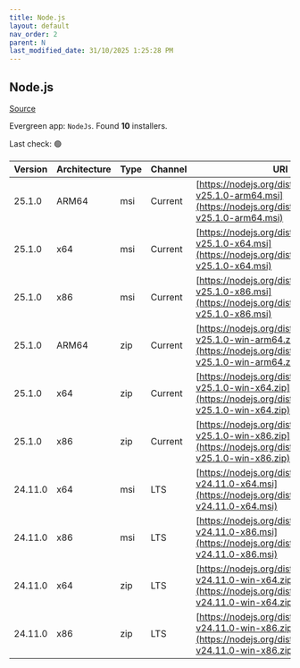 ```yaml
---
title: Node.js
layout: default
nav_order: 2
parent: N
last_modified_date: 31/10/2025 1:25:28 PM
---
```


## Node.js

[Source](https://nodejs.org/)

Evergreen app: `NodeJs`. Found **10** installers.

Last check: 🟢

| Version | Architecture | Type | Channel | URI                                                                                                                      |
| ------- | ------------ | ---- | ------- | ------------------------------------------------------------------------------------------------------------------------ |
| 25.1.0  | ARM64        | msi  | Current | [https://nodejs.org/dist/v25.1.0/node-v25.1.0-arm64.msi](https://nodejs.org/dist/v25.1.0/node-v25.1.0-arm64.msi)         |
| 25.1.0  | x64          | msi  | Current | [https://nodejs.org/dist/v25.1.0/node-v25.1.0-x64.msi](https://nodejs.org/dist/v25.1.0/node-v25.1.0-x64.msi)             |
| 25.1.0  | x86          | msi  | Current | [https://nodejs.org/dist/v25.1.0/node-v25.1.0-x86.msi](https://nodejs.org/dist/v25.1.0/node-v25.1.0-x86.msi)             |
| 25.1.0  | ARM64        | zip  | Current | [https://nodejs.org/dist/v25.1.0/node-v25.1.0-win-arm64.zip](https://nodejs.org/dist/v25.1.0/node-v25.1.0-win-arm64.zip) |
| 25.1.0  | x64          | zip  | Current | [https://nodejs.org/dist/v25.1.0/node-v25.1.0-win-x64.zip](https://nodejs.org/dist/v25.1.0/node-v25.1.0-win-x64.zip)     |
| 25.1.0  | x86          | zip  | Current | [https://nodejs.org/dist/v25.1.0/node-v25.1.0-win-x86.zip](https://nodejs.org/dist/v25.1.0/node-v25.1.0-win-x86.zip)     |
| 24.11.0 | x64          | msi  | LTS     | [https://nodejs.org/dist/v24.11.0/node-v24.11.0-x64.msi](https://nodejs.org/dist/v24.11.0/node-v24.11.0-x64.msi)         |
| 24.11.0 | x86          | msi  | LTS     | [https://nodejs.org/dist/v24.11.0/node-v24.11.0-x86.msi](https://nodejs.org/dist/v24.11.0/node-v24.11.0-x86.msi)         |
| 24.11.0 | x64          | zip  | LTS     | [https://nodejs.org/dist/v24.11.0/node-v24.11.0-win-x64.zip](https://nodejs.org/dist/v24.11.0/node-v24.11.0-win-x64.zip) |
| 24.11.0 | x86          | zip  | LTS     | [https://nodejs.org/dist/v24.11.0/node-v24.11.0-win-x86.zip](https://nodejs.org/dist/v24.11.0/node-v24.11.0-win-x86.zip) |
